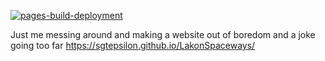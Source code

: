 [![pages-build-deployment](https://github.com/SgtEpsilon/LakonSpaceways/actions/workflows/pages/pages-build-deployment/badge.svg)](https://github.com/SgtEpsilon/LakonSpaceways/actions/workflows/pages/pages-build-deployment)

Just me messing around and making a website out of boredom and a joke going too far
https://sgtepsilon.github.io/LakonSpaceways/
